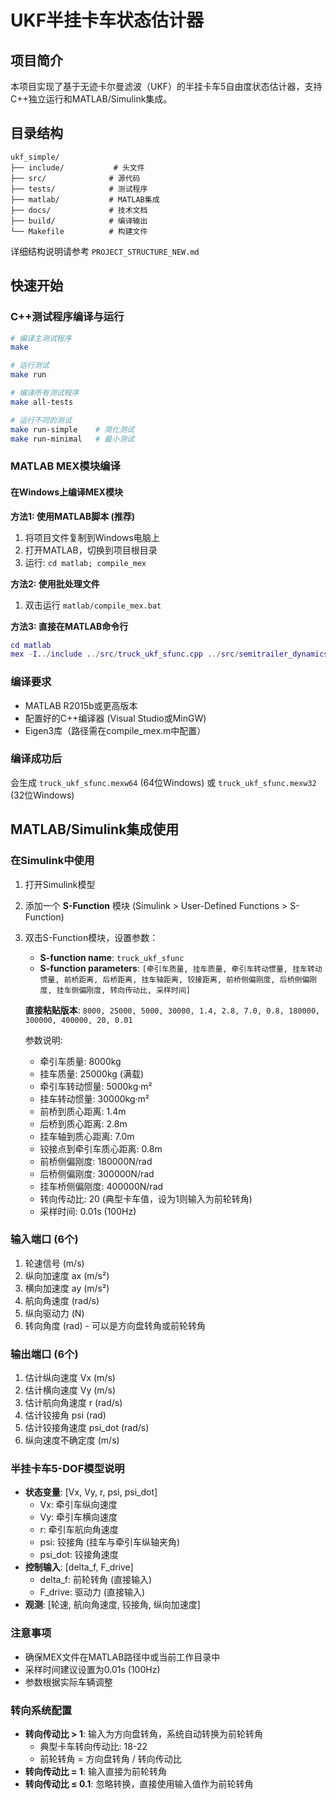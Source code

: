 # UKF半挂卡车状态估计器

## 项目简介

本项目实现了基于无迹卡尔曼滤波（UKF）的半挂卡车5自由度状态估计器，支持C++独立运行和MATLAB/Simulink集成。

## 目录结构

```
ukf_simple/
├── include/           # 头文件
├── src/              # 源代码
├── tests/            # 测试程序  
├── matlab/           # MATLAB集成
├── docs/             # 技术文档
├── build/            # 编译输出
└── Makefile          # 构建文件
```

详细结构说明请参考 `PROJECT_STRUCTURE_NEW.md`

## 快速开始

### C++测试程序编译与运行

```bash
# 编译主测试程序
make

# 运行测试
make run

# 编译所有测试程序
make all-tests

# 运行不同的测试
make run-simple    # 简化测试
make run-minimal   # 最小测试
```

### MATLAB MEX模块编译

#### 在Windows上编译MEX模块

**方法1: 使用MATLAB脚本 (推荐)**
1. 将项目文件复制到Windows电脑上
2. 打开MATLAB，切换到项目根目录
3. 运行: `cd matlab; compile_mex`

**方法2: 使用批处理文件**
1. 双击运行 `matlab/compile_mex.bat`

**方法3: 直接在MATLAB命令行**
```matlab
cd matlab
mex -I../include ../src/truck_ukf_sfunc.cpp ../src/semitrailer_dynamics.cpp ../src/ukf_estimator.cpp
```

### 编译要求
- MATLAB R2015b或更高版本
- 配置好的C++编译器 (Visual Studio或MinGW)
- Eigen3库（路径需在compile_mex.m中配置）

### 编译成功后
会生成 `truck_ukf_sfunc.mexw64` (64位Windows) 或 `truck_ukf_sfunc.mexw32` (32位Windows)

## MATLAB/Simulink集成使用

### 在Simulink中使用
1. 打开Simulink模型
2. 添加一个 **S-Function** 模块 (Simulink > User-Defined Functions > S-Function)
3. 双击S-Function模块，设置参数：
   - **S-function name**: `truck_ukf_sfunc`
   - **S-function parameters**: `[牵引车质量, 挂车质量, 牵引车转动惯量, 挂车转动惯量, 前桥距离, 后桥距离, 挂车轴距离, 铰接距离, 前桥侧偏刚度, 后桥侧偏刚度, 挂车侧偏刚度, 转向传动比, 采样时间]`
   
   **直接粘贴版本**: `8000, 25000, 5000, 30000, 1.4, 2.8, 7.0, 0.8, 180000, 300000, 400000, 20, 0.01`
   
   参数说明:
   - 牵引车质量: 8000kg
   - 挂车质量: 25000kg (满载)
   - 牵引车转动惯量: 5000kg·m²
   - 挂车转动惯量: 30000kg·m²
   - 前桥到质心距离: 1.4m
   - 后桥到质心距离: 2.8m
   - 挂车轴到质心距离: 7.0m
   - 铰接点到牵引车质心距离: 0.8m
   - 前桥侧偏刚度: 180000N/rad
   - 后桥侧偏刚度: 300000N/rad
   - 挂车桥侧偏刚度: 400000N/rad
   - 转向传动比: 20 (典型卡车值，设为1则输入为前轮转角)
   - 采样时间: 0.01s (100Hz)

### 输入端口 (6个)
1. 轮速信号 (m/s)
2. 纵向加速度 ax (m/s²)
3. 横向加速度 ay (m/s²)
4. 航向角速度 (rad/s)
5. 纵向驱动力 (N)
6. 转向角度 (rad) - 可以是方向盘转角或前轮转角

### 输出端口 (6个)
1. 估计纵向速度 Vx (m/s)
2. 估计横向速度 Vy (m/s)
3. 估计航向角速度 r (rad/s)
4. 估计铰接角 psi (rad)
5. 估计铰接角速度 psi_dot (rad/s)
6. 纵向速度不确定度 (m/s)

### 半挂卡车5-DOF模型说明
- **状态变量**: [Vx, Vy, r, psi, psi_dot]
  - Vx: 牵引车纵向速度
  - Vy: 牵引车横向速度  
  - r: 牵引车航向角速度
  - psi: 铰接角 (挂车与牵引车纵轴夹角)
  - psi_dot: 铰接角速度
- **控制输入**: [delta_f, F_drive]
  - delta_f: 前轮转角 (直接输入)
  - F_drive: 驱动力 (直接输入)
- **观测**: [轮速, 航向角速度, 铰接角, 纵向加速度]

### 注意事项
- 确保MEX文件在MATLAB路径中或当前工作目录中
- 采样时间建议设置为0.01s (100Hz)
- 参数根据实际车辆调整

### 转向系统配置
- **转向传动比 > 1**: 输入为方向盘转角，系统自动转换为前轮转角
  - 典型卡车转向传动比: 18-22
  - 前轮转角 = 方向盘转角 / 转向传动比
- **转向传动比 = 1**: 输入直接为前轮转角
- **转向传动比 ≤ 0.1**: 忽略转换，直接使用输入值作为前轮转角
